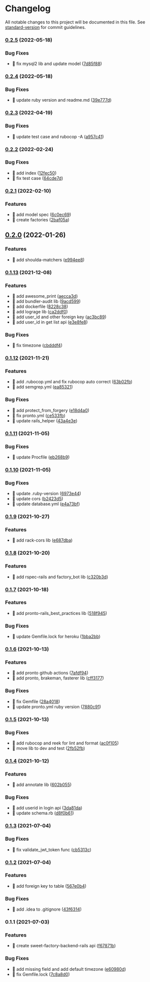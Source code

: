 # Changelog

All notable changes to this project will be documented in this file. See [standard-version](https://github.com/conventional-changelog/standard-version) for commit guidelines.

### [0.2.5](https://github.com/yeukfei02/sweet-factory-backend-rails/compare/v0.2.4...v0.2.5) (2022-05-18)


### Bug Fixes

* 🐛 fix mysql2 lib and update model ([7d85f88](https://github.com/yeukfei02/sweet-factory-backend-rails/commit/7d85f884cfe8f88d54eda013f80cbb3dcb1eee3e))

### [0.2.4](https://github.com/yeukfei02/sweet-factory-backend-rails/compare/v0.2.3...v0.2.4) (2022-05-18)


### Bug Fixes

* 🐛 update ruby version and readme.md ([39e777d](https://github.com/yeukfei02/sweet-factory-backend-rails/commit/39e777df28120462da919ed17cce39a8c52969bf))

### [0.2.3](https://github.com/yeukfei02/sweet-factory-backend-rails/compare/v0.2.2...v0.2.3) (2022-04-19)


### Bug Fixes

* 🐛 update test case and rubocop -A ([a957c41](https://github.com/yeukfei02/sweet-factory-backend-rails/commit/a957c4165b9f3c1bcf200ef104bcd7a79f57e625))

### [0.2.2](https://github.com/yeukfei02/sweet-factory-backend-rails/compare/v0.2.1...v0.2.2) (2022-02-24)


### Bug Fixes

* 🐛 add index ([12fec50](https://github.com/yeukfei02/sweet-factory-backend-rails/commit/12fec50b9e247e4fc82139cbb80b3618bfe80dbf))
* 🐛 fix test case ([64cde7d](https://github.com/yeukfei02/sweet-factory-backend-rails/commit/64cde7d162144c5631bfaf21dcf4b544fdaed699))

### [0.2.1](https://github.com/yeukfei02/sweet-factory-backend-rails/compare/v0.2.0...v0.2.1) (2022-02-10)


### Features

* 🎸 add model spec ([6c0ec69](https://github.com/yeukfei02/sweet-factory-backend-rails/commit/6c0ec69702bbabf4fd064756ed387ecbb46c370a))
* 🎸 create factories ([2baf05a](https://github.com/yeukfei02/sweet-factory-backend-rails/commit/2baf05aaa7a448af487065a4de7b64546acdc518))

## [0.2.0](https://github.com/yeukfei02/sweet-factory-backend-rails/compare/v0.1.13...v0.2.0) (2022-01-26)


### Features

* 🎸 add shoulda-matchers ([e994ee8](https://github.com/yeukfei02/sweet-factory-backend-rails/commit/e994ee8b48083359c93340af7bc70b8a7557f545))

### [0.1.13](https://github.com/yeukfei02/sweet-factory-backend-rails/compare/v0.1.12...v0.1.13) (2021-12-08)


### Features

* 🎸 add awesome_print ([aecca3d](https://github.com/yeukfei02/sweet-factory-backend-rails/commit/aecca3d8a52878e84c4f7ec246ddb5a6c7204cd1))
* 🎸 add bundler-audit lib ([9acd599](https://github.com/yeukfei02/sweet-factory-backend-rails/commit/9acd5997631072885ea2ea3535b73ce251613053))
* 🎸 add dockerfile ([8228c38](https://github.com/yeukfei02/sweet-factory-backend-rails/commit/8228c3805ca95b63983405ba56f55702752e4064))
* 🎸 add lograge lib ([ca2ddf0](https://github.com/yeukfei02/sweet-factory-backend-rails/commit/ca2ddf02a1aa4e3f53af029c8ce9f3374ed148a0))
* 🎸 add user_id and other foreign key ([ac3bc89](https://github.com/yeukfei02/sweet-factory-backend-rails/commit/ac3bc89f4de78ef80d9eeae9b55b7a81bef1d0a9))
* 🎸 add user_id in get list api ([e3e8fe8](https://github.com/yeukfei02/sweet-factory-backend-rails/commit/e3e8fe899d367bb01454bd03485c7711c9808fb3))


### Bug Fixes

* 🐛 fix timezone ([cbdddf4](https://github.com/yeukfei02/sweet-factory-backend-rails/commit/cbdddf4ebaad1f65a59922ce856d10099c73e247))

### [0.1.12](https://github.com/yeukfei02/sweet-factory-backend-rails/compare/v0.1.11...v0.1.12) (2021-11-21)


### Features

* 🎸 add .rubocop.yml and fix rubocop auto correct ([63b02fb](https://github.com/yeukfei02/sweet-factory-backend-rails/commit/63b02fbd3730fb749063d7fcc86c04291c28db4e))
* 🎸 add semgrep.yml ([ea85321](https://github.com/yeukfei02/sweet-factory-backend-rails/commit/ea853215ab0e6217d31fcfe3c8b2748d0827d0b9))


### Bug Fixes

* 🐛 add protect_from_forgery ([e18d4a0](https://github.com/yeukfei02/sweet-factory-backend-rails/commit/e18d4a0ddf1e5747ea0d604776ff0cd1ac1b3967))
* 🐛 fix pronto.yml ([ce533fb](https://github.com/yeukfei02/sweet-factory-backend-rails/commit/ce533fb2d47e6a28d2e365927b8359cb80cc51ed))
* 🐛 update rails_helper ([43a4e3e](https://github.com/yeukfei02/sweet-factory-backend-rails/commit/43a4e3e01df12ff15a8254125968e54855b686e4))

### [0.1.11](https://github.com/yeukfei02/sweet-factory-backend-rails/compare/v0.1.10...v0.1.11) (2021-11-05)


### Bug Fixes

* 🐛 update Procfile ([eb268b9](https://github.com/yeukfei02/sweet-factory-backend-rails/commit/eb268b9596ccdb89ca2b790cc0e97398db313c07))

### [0.1.10](https://github.com/yeukfei02/sweet-factory-backend-rails/compare/v0.1.9...v0.1.10) (2021-11-05)


### Bug Fixes

* 🐛 update .ruby-version ([6973e44](https://github.com/yeukfei02/sweet-factory-backend-rails/commit/6973e4406430aead9b6d31a4286e541f7c7ec4f9))
* 🐛 update cors ([b2423d5](https://github.com/yeukfei02/sweet-factory-backend-rails/commit/b2423d5864ec8c561a08090e5a2d28c01c0c70f2))
* 🐛 update database.yml ([e4a73bf](https://github.com/yeukfei02/sweet-factory-backend-rails/commit/e4a73bf2e7d881ee309cc6462266a616a00347d3))

### [0.1.9](https://github.com/yeukfei02/sweet-factory-backend-rails/compare/v0.1.8...v0.1.9) (2021-10-27)


### Features

* 🎸 add rack-cors lib ([e687dba](https://github.com/yeukfei02/sweet-factory-backend-rails/commit/e687dba5ae7d51a0526532c4c8e26b0fe73dfd8f))

### [0.1.8](https://github.com/yeukfei02/sweet-factory-backend-rails/compare/v0.1.7...v0.1.8) (2021-10-20)


### Features

* 🎸 add rspec-rails and factory_bot lib ([c320b3d](https://github.com/yeukfei02/sweet-factory-backend-rails/commit/c320b3d56e39a5df2e8165ade17497d9ab695e5f))

### [0.1.7](https://github.com/yeukfei02/sweet-factory-backend-rails/compare/v0.1.6...v0.1.7) (2021-10-18)


### Features

* 🎸 add pronto-rails_best_practices lib ([518f945](https://github.com/yeukfei02/sweet-factory-backend-rails/commit/518f945d9a174d96816a76db3dddca2318842c12))


### Bug Fixes

* 🐛 update Gemfile.lock for heroku ([1bba2bb](https://github.com/yeukfei02/sweet-factory-backend-rails/commit/1bba2bb607fdc684a52c5cf53b8e4fb8d169575d))

### [0.1.6](https://github.com/yeukfei02/sweet-factory-backend-rails/compare/v0.1.5...v0.1.6) (2021-10-13)


### Features

* 🎸 add pronto github actions ([7afdf94](https://github.com/yeukfei02/sweet-factory-backend-rails/commit/7afdf94c70cb2bfc98c851c129bafa1049c27c39))
* 🎸 add pronto, brakeman, fasterer lib ([cff3177](https://github.com/yeukfei02/sweet-factory-backend-rails/commit/cff31778a9787f74ceb77e8f95c7ec68ae602022))


### Bug Fixes

* 🐛 fix Gemfile ([28a4018](https://github.com/yeukfei02/sweet-factory-backend-rails/commit/28a40181234b5e94f8dc281ee8599faa63052be4))
* 🐛 update pronto.yml ruby version ([7880c91](https://github.com/yeukfei02/sweet-factory-backend-rails/commit/7880c919929a678443c1c0f12e76ae41eefe28c1))

### [0.1.5](https://github.com/yeukfei02/sweet-factory-backend-rails/compare/v0.1.4...v0.1.5) (2021-10-13)


### Bug Fixes

* 🐛 add rubocop and reek for lint and format ([ac0f105](https://github.com/yeukfei02/sweet-factory-backend-rails/commit/ac0f10529cfdd6ce787f5cbd78012bb88d523497))
* 🐛 move lib to dev and test ([2fb52fb](https://github.com/yeukfei02/sweet-factory-backend-rails/commit/2fb52fb5c3a8f56492ccffc86a58dca9fc3dfacb))

### [0.1.4](https://github.com/yeukfei02/sweet-factory-backend-rails/compare/v0.1.3...v0.1.4) (2021-10-12)


### Features

* 🎸 add annotate lib ([602b055](https://github.com/yeukfei02/sweet-factory-backend-rails/commit/602b0559941fd1cc218103f4106bf849080faf83))


### Bug Fixes

* 🐛 add userid in login api ([3da81da](https://github.com/yeukfei02/sweet-factory-backend-rails/commit/3da81da50eb9281dcde877fd333d673e0cb32d49))
* 🐛 update schema.rb ([d8f0b61](https://github.com/yeukfei02/sweet-factory-backend-rails/commit/d8f0b61323c3c51cbf19d7740f1b60a4eb3d8885))

### [0.1.3](https://github.com/yeukfei02/sweet-factory-backend-rails/compare/v0.1.2...v0.1.3) (2021-07-04)


### Bug Fixes

* 🐛 fix validate_jwt_token func ([cb5313c](https://github.com/yeukfei02/sweet-factory-backend-rails/commit/cb5313cd966e26b84706558504e03addf471850d))

### [0.1.2](https://github.com/yeukfei02/sweet-factory-backend-rails/compare/v0.1.1...v0.1.2) (2021-07-04)


### Features

* 🎸 add foreign key to table ([567e0b4](https://github.com/yeukfei02/sweet-factory-backend-rails/commit/567e0b4cb76d23cb856bc1d2a977ee973506d44b))


### Bug Fixes

* 🐛 add .idea to .gitignore ([43f6314](https://github.com/yeukfei02/sweet-factory-backend-rails/commit/43f63148199ae42d6663779d54ac795b7bef3c18))

### 0.1.1 (2021-07-03)


### Features

* 🎸 create sweet-factory-backend-rails api ([f67871b](https://github.com/yeukfei02/sweet-factory-backend-rails/commit/f67871bd9434d5f6947d3893fb2589b962394bd9))


### Bug Fixes

* 🐛 add missing field and add default timezone ([e60980d](https://github.com/yeukfei02/sweet-factory-backend-rails/commit/e60980d3ec2b72efc723f681a632dc41e99c8469))
* 🐛 fix Gemfile.lock ([7c8a8d0](https://github.com/yeukfei02/sweet-factory-backend-rails/commit/7c8a8d0cd8d0862ff7abb7dbec4082ce1fb9fc65))
